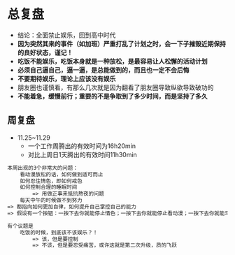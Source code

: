 # 总复盘
  - 结论：全面禁止娱乐，回到高中时代
  - **因为突然其来的事件（如加班）严重打乱了计划之时，会一下子摧毁近期保持的良好状态，谨记！**
  - **吃饭不能娱乐，吃饭本身就是一种放松，是最容易让人松懈的活动计划**
  - **必须自己逼自己，逼一逼，是总能做到的，而且也一定不会后悔**
  - **不要期待娱乐，理论上应该没有娱乐**
  - 朋友圈也谨慎看，有那么几次就是因为翻看了朋友圈导致纵欲导致破功的
  - **不能着急，缓慢前行；重要的不是争取到了多少时间，而是坚持了多久**

## 周复盘
- 11.25~11.29
  - 一个工作周腾出的有效时间为16h20min
  - 对比上周日1天腾出的有效时间11h30min
```txt
本周出现的3个非常大的问题：
    看动漫放松的话，如何做到适可而止
    如何忍住情色，即如何戒色
    如何控制合理的睡眠时间
        => 用做正事来抵抗熬夜的问题
    每天中午的时候做不到努力
=> 都指向如何更加自律，如何提升自己掌控自己的能力
=> 假设有一个按钮：一按下去你就能停止情色；一按下去你就能停止看动漫；一按下去你就能马上执行增高运动 => 你肯定马上就按了

有个议题是
    吃饭的时候，到底该不该娱乐？！
        => 该，但是要控制
        => 不该，但是要忍受痛苦，或许这就是第二次升级，质的飞跃
```
